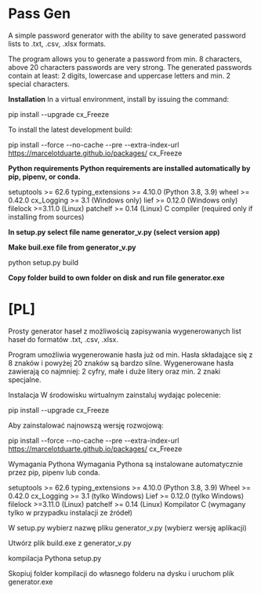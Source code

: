 # Pass Gen

A simple password generator with the ability to save generated password lists to .txt, .csv, .xlsx formats. 

The program allows you to generate a password from min. 8 characters, above 20 characters passwords are very strong. The generated passwords contain at least: 2 digits, lowercase and uppercase letters and min. 2 special characters.

**Installation**
In a virtual environment, install by issuing the command:

pip install --upgrade cx_Freeze

To install the latest development build:

pip install --force --no-cache --pre --extra-index-url https://marcelotduarte.github.io/packages/ cx_Freeze

**Python requirements
Python requirements are installed automatically by pip, pipenv, or conda.**

setuptools >= 62.6
typing_extensions >= 4.10.0 (Python 3.8, 3.9)
wheel >= 0.42.0
cx_Logging >= 3.1           (Windows only)
lief >= 0.12.0              (Windows only)
filelock >=3.11.0           (Linux)
patchelf >= 0.14            (Linux)
C compiler                  (required only if installing from sources)



**In setup.py select file name generator_v.py  (select version app)**
                             
**Make buil.exe file from generator_v.py**
                             
python setup.py build

**Copy folder build to own folder on disk and run file generator.exe**


# [PL]

Prosty generator haseł z możliwością zapisywania wygenerowanych list haseł do formatów .txt, .csv, .xlsx.

Program umożliwia wygenerowanie hasła już od min. Hasła składające się z 8 znaków i powyżej 20 znaków są bardzo silne. Wygenerowane hasła zawierają co najmniej: 2 cyfry, małe i duże litery oraz min. 2 znaki specjalne.

Instalacja W środowisku wirtualnym zainstaluj wydając polecenie:

pip install --upgrade cx_Freeze

Aby zainstalować najnowszą wersję rozwojową:

pip install --force --no-cache --pre --extra-index-url https://marcelotduarte.github.io/packages/ cx_Freeze

Wymagania Pythona Wymagania Pythona są instalowane automatycznie przez pip, pipenv lub conda.

setuptools >= 62.6 typing_extensions >= 4.10.0 (Python 3.8, 3.9) Wheel >= 0.42.0 cx_Logging >= 3.1 (tylko Windows) Lief >= 0.12.0 (tylko Windows) filelock >=3.11.0 (Linux) patchelf >= 0.14 (Linux) Kompilator C (wymagany tylko w przypadku instalacji ze źródeł)

W setup.py wybierz nazwę pliku generator_v.py (wybierz wersję aplikacji)

Utwórz plik build.exe z generator_v.py

kompilacja Pythona setup.py

Skopiuj folder kompilacji do własnego folderu na dysku i uruchom plik generator.exe
